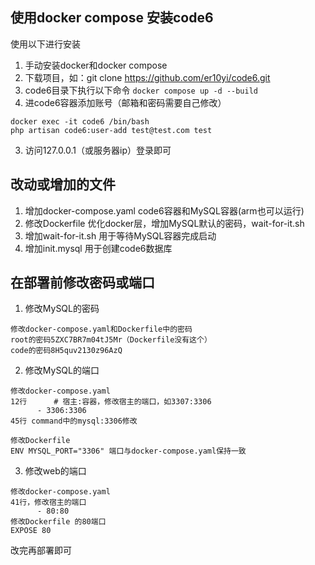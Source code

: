 
## 使用docker compose 安装code6
使用以下进行安装
1. 手动安装docker和docker compose
2. 下载项目，如：git clone https://github.com/er10yi/code6.git
3. code6目录下执行以下命令
`docker compose up -d --build`
2. 进code6容器添加账号（邮箱和密码需要自己修改）
```
docker exec -it code6 /bin/bash
php artisan code6:user-add test@test.com test
```
3. 访问127.0.0.1（或服务器ip）登录即可


## 改动或增加的文件
1. 增加docker-compose.yaml code6容器和MySQL容器(arm也可以运行)
2. 修改Dockerfile 优化docker层，增加MySQL默认的密码，wait-for-it.sh
3. 增加wait-for-it.sh 用于等待MySQL容器完成启动
4. 增加init.mysql 用于创建code6数据库


## 在部署前修改密码或端口
1. 修改MySQL的密码
```
修改docker-compose.yaml和Dockerfile中的密码
root的密码5ZXC7BR7m04tJ5Mr（Dockerfile没有这个）
code的密码8H5quv2130z96AzQ
```
2. 修改MySQL的端口
```
修改docker-compose.yaml
12行      # 宿主:容器，修改宿主的端口，如3307:3306
      - 3306:3306
45行 command中的mysql:3306修改

修改Dockerfile 
ENV MYSQL_PORT="3306" 端口与docker-compose.yaml保持一致
```
3. 修改web的端口
```
修改docker-compose.yaml
41行，修改宿主的端口
      - 80:80
修改Dockerfile 的80端口
EXPOSE 80
```
改完再部署即可
